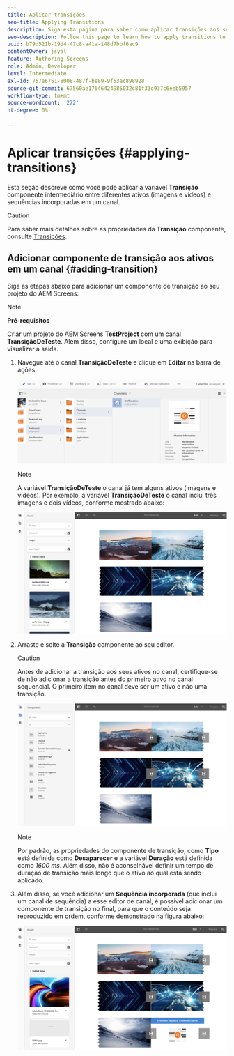 ```yaml
---
title: Aplicar transições
seo-title: Applying Transitions
description: Siga esta página para saber como aplicar transições aos seus projetos do Screens.
seo-description: Follow this page to learn how to apply transitions to your Screens projects.
uuid: b79d521b-19d4-47c8-a41a-148d7bbf6ac9
contentOwner: jsyal
feature: Authoring Screens
role: Admin, Developer
level: Intermediate
exl-id: 757e6751-8008-487f-be89-9f53ac898928
source-git-commit: 67560ae17646424985032c81f33c937c6eeb5957
workflow-type: tm+mt
source-wordcount: '272'
ht-degree: 0%

---
```


# Aplicar transições {#applying-transitions}

Esta seção descreve como você pode aplicar a variável **Transição** componente intermediário entre diferentes ativos (imagens e vídeos) e sequências incorporadas em um canal.


>[!CAUTION]
>
>Para saber mais detalhes sobre as propriedades da **Transição** componente, consulte [Transições](adding-components-to-a-channel.md#transition).

## Adicionar componente de transição aos ativos em um canal {#adding-transition}

Siga as etapas abaixo para adicionar um componente de transição ao seu projeto do AEM Screens:

>[!NOTE]
>
>**Pré-requisitos**
>
>Criar um projeto do AEM Screens **TestProject** com um canal **TransiçãoDeTeste**. Além disso, configure um local e uma exibição para visualizar a saída.

1. Navegue até o canal **TransiçãoDeTeste** e clique em **Editar** na barra de ações.

   ![image1](assets/transitions1.png)

   >[!NOTE]
   >
   >A variável **TransiçãoDeTeste** o canal já tem alguns ativos (imagens e vídeos). Por exemplo, a variável **TransiçãoDeTeste** o canal inclui três imagens e dois vídeos, conforme mostrado abaixo:

   ![image2](assets/transitions2.png)


1. Arraste e solte a **Transição** componente ao seu editor.
   >[!CAUTION]
   >
   >Antes de adicionar a transição aos seus ativos no canal, certifique-se de não adicionar a transição antes do primeiro ativo no canal sequencial. O primeiro item no canal deve ser um ativo e não uma transição.

   ![image3](assets/transitions3.png)

   >[!NOTE]
   >
   >Por padrão, as propriedades do componente de transição, como **Tipo** está definida como **Desaparecer** e a variável **Duração** está definida como *1600 ms*.  Além disso, não é aconselhável definir um tempo de duração de transição mais longo que o ativo ao qual está sendo aplicado.

1. Além disso, se você adicionar um **Sequência incorporada** (que inclui um canal de sequência) a esse editor de canal, é possível adicionar um componente de transição no final, para que o conteúdo seja reproduzido em ordem, conforme demonstrado na figura abaixo:

   ![image3](assets/transitions5.png)
